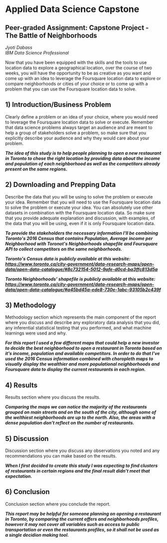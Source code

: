 # Applied Data Science Capstone

## Peer-graded Assignment: Capstone Project - The Battle of Neighborhoods


_Jyoti Dabass_  
_IBM Data Science Professional_
 

Now that you have been equipped with the skills and the tools to use location data to explore a geographical location, 
over the course of two weeks, you will have the opportunity to be as creative as you want and come up with an idea to 
leverage the Foursquare location data to explore or compare neighborhoods or cities of your choice or to come up with a 
problem that you can use the Foursquare location data to solve.


## 1) Introduction/Business Problem

Clearly define a problem or an idea of your choice, where you would need to leverage the Foursquare location data to 
solve or execute. Remember that data science problems always target an audience and are meant to help a group of 
stakeholders solve a problem, so make sure that you explicitly describe your audience and why they would care about 
your problem.

**_The idea of this study is to help people planning to open a new restaurant in Toronto to chose the right location 
by providing data about the income and population of each neighborhood as well as the competitors already present on 
the same regions._**

## 2) Downloading and Prepping Data

Describe the data that you will be using to solve the problem or execute your idea. Remember that you will need to use 
the Foursquare location data to solve the problem or execute your idea. You can absolutely use other datasets in 
combination with the Foursquare location data. So make sure that you provide adequate explanation and discussion, 
with examples, of the data that you will be using, even if it is only Foursquare location data.

**_To provide the stakeholders the necessary information I'll be combining Toronto's 2016 Census that contains Population, 
Average income per Neighborhood with Toronot's Neighborhoods shapefile and Foursquare API to collect competitors on the 
same neighborhoods._**

**_Toronto's Census data is publicly available at this website: 
https://www.toronto.ca/city-government/data-research-maps/open-data/open-data-catalogue/#8c732154-5012-9afe-d0cd-ba3ffc813d5a_**

**_Toronto Neighborhoods' shapefile is publicly available at this website: 
https://www.toronto.ca/city-government/data-research-maps/open-data/open-data-catalogue/#a45bd45a-ede8-730e-1abc-93105b2c439f_**



## 3) Methodology

Methodology section which represents the main component of the report where you discuss and describe any exploratory data analysis
that you did, any inferential statistical testing that you performed, and what machine learnings were used and why.

**_For this report I used a few different maps that could help a new investor to decide the best neighborhood to open a restaurant 
in Toronto based on it's income, population and available competitors. In order to do that I've used the 2016 Census information 
combined with choropleth maps to visually display the wealthier and more populational neighborhoods and Foursquare data to display 
the current restaurants in each region._**


## 4) Results

Results section where you discuss the results.

**_Comparing the maps we can notice the majority of the restaurants grouped on main streets and on the south of the city, although 
some of the welthiest neighborhoods are up to the north. Also, the areas with a dense population don't reflect on the number of 
restaurants._**


## 5) Discussion

Discussion section where you discuss any observations you noted and any recommendations you can make based on the results.

**_When I first decided to create this study I was expecting to find clusters of restaurants in certain regions and the final result 
didn't meet that expectation._**


## 6) Conclusion

Conclusion section where you conclude the report.

**_This report may be helpful for someone planning on opening a restaurant in Toronto, by comparing the current offers and 
neighborhoods profiles, however it may not cover all variables such as access to public transportation or even the restaurants 
profiles, so it shall not be used as a single decidion making tool._**

